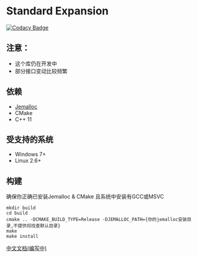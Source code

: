 ﻿# Standard Expansion

[![Codacy Badge](https://app.codacy.com/project/badge/Grade/d8d4c7de2e564efcb8e26471343500f2)](https://www.codacy.com/gh/KnownSpace/stdx?utm_source=github.com&amp;utm_medium=referral&amp;utm_content=KnownSpace/stdx&amp;utm_campaign=Badge_Grade)


## 注意：
* 这个库仍在开发中
* 部分接口变动比较频繁

## 依赖
* [Jemalloc](https://github.com/jemalloc/jemalloc)
* CMake
* C++ 11

## 受支持的系统
* Windows	7+
* Linux		2.6+

## 构建
确保你正确已安装Jemalloc & CMake
且系统中安装有GCC或MSVC
```
mkdir build
cd build
cmake .. -DCMAKE_BUILD_TYPE=Release -DJEMALLOC_PATH={你的jemalloc安装目录,不提供将找查默认目录}
make
make install
```

[中文文档(编写中)](https://github.com/NaturalSelect/stdx/wiki)